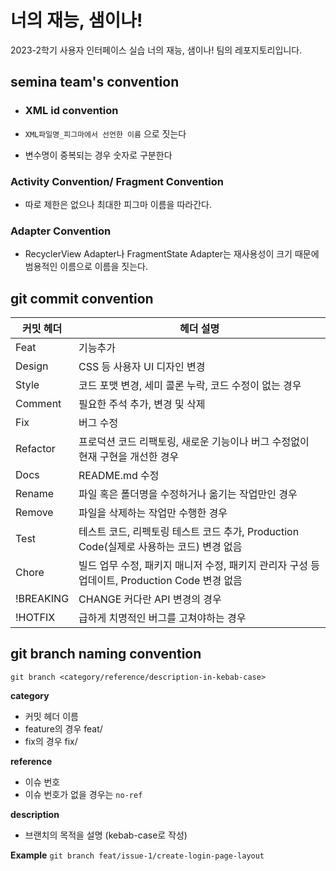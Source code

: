 # 너의 재능, 샘이나!
2023-2학기 사용자 인터페이스 실습 너의 재능, 샘이나! 팀의 레포지토리입니다.

## semina team's convention
- ### XML id convention

- `XML파일명_피그마에서 선언한 이름` 으로 짓는다
- 변수명이 중복되는 경우 숫자로 구분한다

### Activity Convention/ Fragment Convention

- 따로 제한은 없으나 최대한 피그마 이름을 따라간다.

### Adapter Convention

- RecyclerView Adapter나 FragmentState Adapter는 재사용성이 크기 때문에 범용적인 이름으로 이름을 짓는다.

## git commit convention

| 커밋 헤더 | 헤더 설명 |
| --- | --- |
| Feat | 기능추가 |
| Design | CSS 등 사용자 UI 디자인 변경 |
| Style | 코드 포맷 변경, 세미 콜론 누락, 코드 수정이 없는 경우 |
| Comment | 필요한 주석 추가, 변경 및 삭제 |
| Fix | 버그 수정 |
| Refactor | 프로덕션 코드 리팩토링, 새로운 기능이나 버그 수정없이 현재 구현을 개선한 경우 |
| Docs | README.md 수정 |
| Rename | 파일 혹은 폴더명을 수정하거나 옮기는 작업만인 경우 |
| Remove | 파일을 삭제하는 작업만 수행한 경우 |
| Test | 테스트 코드, 리펙토링 테스트 코드 추가, Production Code(실제로 사용하는 코드) 변경 없음 |
| Chore | 빌드 업무 수정, 패키지 매니저 수정, 패키지 관리자 구성 등 업데이트, Production Code 변경 없음 |
| !BREAKING | CHANGE 커다란 API 변경의 경우 |
| !HOTFIX | 급하게 치명적인 버그를 고쳐야하는 경우 |

## git branch naming convention
`git branch <category/reference/description-in-kebab-case>`

**category**
- 커밋 헤더 이름
- feature의 경우 feat/
- fix의 경우 fix/

**reference**
- 이슈 번호
- 이슈 번호가 없을 경우는 `no-ref`

**description**
- 브랜치의 목적을 설명 (kebab-case로 작성)

**Example**
`git branch feat/issue-1/create-login-page-layout`
